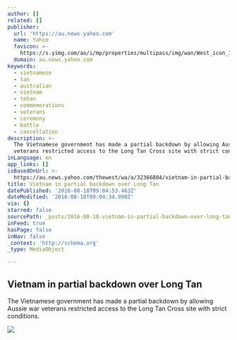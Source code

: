 ```yaml
---
author: []
related: []
publisher:
  url: 'https://au.news.yahoo.com'
  name: Yahoo
  favicon: >-
    https://s.yimg.com/ao/i/mp/properties/multipass/img/wan/West_icon_16x16.g1387427990.png
  domain: au.news.yahoo.com
keywords:
  - vietnamese
  - tan
  - australian
  - vietnam
  - tehan
  - commemorations
  - veterans
  - ceremony
  - battle
  - cancellation
description: >-
  The Vietnamese government has made a partial backdown by allowing Aussie war
  veterans restricted access to the Long Tan Cross site with strict conditions.
inLanguage: en
app_links: []
isBasedOnUrl: >-
  https://au.news.yahoo.com/thewest/wa/a/32366804/vietnam-in-partial-backdown-over-long-tan/
title: Vietnam in partial backdown over Long Tan
datePublished: '2016-08-18T09:04:53.463Z'
dateModified: '2016-08-18T09:04:34.990Z'
via: {}
starred: false
sourcePath: _posts/2016-08-18-vietnam-in-partial-backdown-over-long-tan.md
inFeed: true
hasPage: false
inNav: false
_context: 'http://schema.org'
_type: MediaObject

---
```

<article style=""><h1>Vietnam in partial backdown over Long Tan</h1><p>The Vietnamese government has made a partial backdown by allowing Aussie war veterans restricted access to the Long Tan Cross site with strict conditions.</p><img src="https://s.yimg.com/iu/api/res/1.2/i5lC81Lo0hJAun6jnrSdKw--/YXBwaWQ9eXZpZGVvO2ZpPXVsY3JvcDt3PTYzMDtoPTM1NTtkeD0xO2R5PTE7Y3c9OTk5O2NoPTU2MjtxPTcwO249MTtyb3RhdGU9YXV0bw--/https://s.yimg.com/ea/img/-/160818/57b48193d40dc_b88221822z.1_20160817231749_000_g72ll6er.3_1-1br90cj.jpg" /></article>